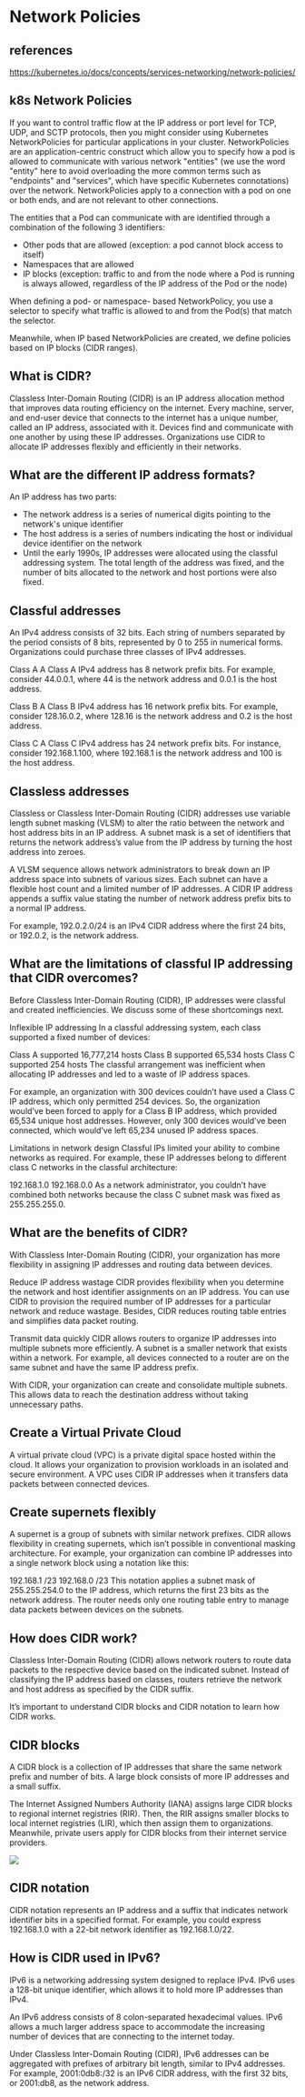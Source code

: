 # Network Policies

## references

<https://kubernetes.io/docs/concepts/services-networking/network-policies/>

## k8s Network Policies

If you want to control traffic flow at the IP address or port level for TCP, UDP, and SCTP protocols, then you might consider using Kubernetes NetworkPolicies for particular applications in your cluster. NetworkPolicies are an application-centric construct which allow you to specify how a pod is allowed to communicate with various network "entities" (we use the word "entity" here to avoid overloading the more common terms such as "endpoints" and "services", which have specific Kubernetes connotations) over the network. NetworkPolicies apply to a connection with a pod on one or both ends, and are not relevant to other connections.

The entities that a Pod can communicate with are identified through a combination of the following 3 identifiers:

- Other pods that are allowed (exception: a pod cannot block access to itself)
- Namespaces that are allowed
- IP blocks (exception: traffic to and from the node where a Pod is running is always allowed, regardless of the IP address of the Pod or the node)

When defining a pod- or namespace- based NetworkPolicy, you use a selector to specify what traffic is allowed to and from the Pod(s) that match the selector.

Meanwhile, when IP based NetworkPolicies are created, we define policies based on IP blocks (CIDR ranges).

## What is CIDR?

Classless Inter-Domain Routing (CIDR) is an IP address allocation method that improves data routing efficiency on the internet. Every machine, server, and end-user device that connects to the internet has a unique number, called an IP address, associated with it. Devices find and communicate with one another by using these IP addresses. Organizations use CIDR to allocate IP addresses flexibly and efficiently in their networks.

## What are the different IP address formats?

An IP address has two parts:

- The network address is a series of numerical digits pointing to the network's unique identifier
- The host address is a series of numbers indicating the host or individual device identifier on the network
- Until the early 1990s, IP addresses were allocated using the classful addressing system. The total length of the address was fixed, and the number of bits allocated to the network and host portions were also fixed.

## Classful addresses

An IPv4 address consists of 32 bits. Each string of numbers separated by the period consists of 8 bits, represented by 0 to 255 in numerical forms. Organizations could purchase three classes of IPv4 addresses.

Class A
A Class A IPv4 address has 8 network prefix bits. For example, consider 44.0.0.1, where 44 is the network address and 0.0.1 is the host address.

Class B
A Class B IPv4 address has 16 network prefix bits. For example, consider 128.16.0.2, where 128.16 is the network address and 0.2 is the host address.

Class C
A Class C IPv4 address has 24 network prefix bits. For instance, consider 192.168.1.100, where 192.168.1 is the network address and 100 is the host address.

## Classless addresses

Classless or Classless Inter-Domain Routing (CIDR) addresses use variable length subnet masking (VLSM) to alter the ratio between the network and host address bits in an IP address. A subnet mask is a set of identifiers that returns the network address’s value from the IP address by turning the host address into zeroes.

A VLSM sequence allows network administrators to break down an IP address space into subnets of various sizes. Each subnet can have a flexible host count and a limited number of IP addresses. A CIDR IP address appends a suffix value stating the number of network address prefix bits to a normal IP address.

For example, 192.0.2.0/24 is an IPv4 CIDR address where the first 24 bits, or 192.0.2, is the network address.

## What are the limitations of classful IP addressing that CIDR overcomes?

Before Classless Inter-Domain Routing (CIDR), IP addresses were classful and created inefficiencies. We discuss some of these shortcomings next.

Inflexible IP addressing
In a classful addressing system, each class supported a fixed number of devices:

Class A supported 16,777,214 hosts
Class B supported 65,534 hosts
Class C supported 254 hosts
The classful arrangement was inefficient when allocating IP addresses and led to a waste of IP address spaces.

For example, an organization with 300 devices couldn’t have used a Class C IP address, which only permitted 254 devices. So, the organization would’ve been forced to apply for a Class B IP address, which provided 65,534 unique host addresses. However, only 300 devices would’ve been connected, which would’ve left 65,234 unused IP address spaces.

Limitations in network design
Classful IPs limited your ability to combine networks as required. For example, these IP addresses belong to different class C networks in the classful architecture:

192.168.1.0
192.168.0.0
As a network administrator, you couldn’t have combined both networks because the class C subnet mask was fixed as 255.255.255.0.

## What are the benefits of CIDR?

With Classless Inter-Domain Routing (CIDR), your organization has more flexibility in assigning IP addresses and routing data between devices.

Reduce IP address wastage
CIDR provides flexibility when you determine the network and host identifier assignments on an IP address. You can use CIDR to provision the required number of IP addresses for a particular network and reduce wastage. Besides, CIDR reduces routing table entries and simplifies data packet routing.

Transmit data quickly
CIDR allows routers to organize IP addresses into multiple subnets more efficiently. A subnet is a smaller network that exists within a network. For example, all devices connected to a router are on the same subnet and have the same IP address prefix.

With CIDR, your organization can create and consolidate multiple subnets. This allows data to reach the destination address without taking unnecessary paths.

## Create a Virtual Private Cloud

A virtual private cloud (VPC) is a private digital space hosted within the cloud. It allows your organization to provision workloads in an isolated and secure environment. A VPC uses CIDR IP addresses when it transfers data packets between connected devices.

## Create supernets flexibly

A supernet is a group of subnets with similar network prefixes. CIDR allows flexibility in creating supernets, which isn’t possible in conventional masking architecture. For example, your organization can combine IP addresses into a single network block using a notation like this:

192.168.1 /23
192.168.0 /23
This notation applies a subnet mask of 255.255.254.0 to the IP address, which returns the first 23 bits as the network address. The router needs only one routing table entry to manage data packets between devices on the subnets.

## How does CIDR work?

Classless Inter-Domain Routing (CIDR) allows network routers to route data packets to the respective device based on the indicated subnet. Instead of classifying the IP address based on classes, routers retrieve the network and host address as specified by the CIDR suffix.

It’s important to understand CIDR blocks and CIDR notation to learn how CIDR works.

## CIDR blocks

A CIDR block is a collection of IP addresses that share the same network prefix and number of bits. A large block consists of more IP addresses and a small suffix.

The Internet Assigned Numbers Authority (IANA) assigns large CIDR blocks to regional internet registries (RIR). Then, the RIR assigns smaller blocks to local internet registries (LIR), which then assign them to organizations. Meanwhile, private users apply for CIDR blocks from their internet service providers.

![](https://d2908q01vomqb2.cloudfront.net/cb4e5208b4cd87268b208e49452ed6e89a68e0b8/2016/10/25/VPC_Image2.png)

## CIDR notation

CIDR notation represents an IP address and a suffix that indicates network identifier bits in a specified format. For example, you could express 192.168.1.0 with a 22-bit network identifier as 192.168.1.0/22.

## How is CIDR used in IPv6?

IPv6 is a networking addressing system designed to replace IPv4. IPv6 uses a 128-bit unique identifier, which allows it to hold more IP addresses than IPv4.

An IPv6 address consists of 8 colon-separated hexadecimal values. IPv6 allows a much larger address space to accommodate the increasing number of devices that are connecting to the internet today.

Under Classless Inter-Domain Routing (CIDR), IPv6 addresses can be aggregated with prefixes of arbitrary bit length, similar to IPv4 addresses. For example, 2001:0db8:/32 is an IPv6 CIDR address, with the first 32 bits, or 2001:db8, as the network address.
